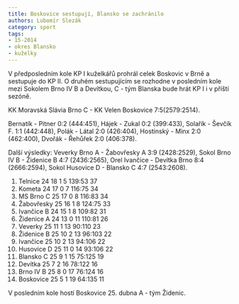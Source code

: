```yaml
---
title: Boskovice sestupují, Blansko se zachránilo
authors: Lubomír Slezák
category: sport
tags: 
- 15-2014 
- okres Blansko 
- kuželky
---
```


V předposledním kole KP I kuželkářů prohrál celek Boskovic v Brně a sestupuje do KP II. O druhém sestupujícím se rozhodne v posledním kole mezi Sokolem Brno IV B a Devítkou, C - tým Blanska bude hrát KP I i v příští sezóně. 

KK Moravská Slávia Brno C - KK Velen Boskovice 7:5(2579:2514).

Bernatík - Pitner 0:2 (444:451), Hájek - Zukal 0:2 (399:433), Solařík - Ševčík F. 1:1 (442:448), Polák - Látal 2:0 (426:404), Hostinský - Minx 2:0 (462:400), Dvořák - Řehůřek 2:0 (406:378).

Další výsledky: Veverky Brno A - Žabovřesky A 3:9 (2428:2529), Sokol Brno IV B - Židenice B 4:7 (2436:2565), Orel Ivančice - Devítka Brno 8:4 (2666:2594), Sokol Husovice D - Blansko C 4:7 (2543:2608).

1. Telnice 	24 18 1 5 	139:53 	37
2. Kometa 	24 17 0 7 	116:75 	34
3. MS Brno C 	25 17 0 8 	116:83 	34
4. Žabovřesky 	25 16 1 8 	124:75 	33
5. Ivančice B 	24 15 1 8 	109:82 	31
6. Židenice A 	24 13 0 11 	110:81 	26
7. Veverky 	25 11 1 13 	90:110 	23
8. Židenice B 	25 10 2 13 	96:103 	22
9. Ivančice 	25 10 2 13 	94:106 	22
10. Husovice D 	25 11 0 14 	93:106 	22
11. Blansko C 	25 9 1 15 	75:125 	19
12. Devítka 	25 7 2 16 	78:122 	16
13. Brno IV B 	25 8 0 17 	76:124 	16
14. Boskovice 	25 5 1 19 	64:135 	11

V posledním kole hostí Boskovice 25. dubna A - tým Židenic.
